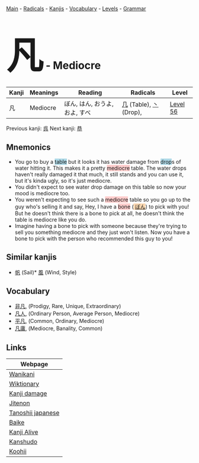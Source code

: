 <style> bigfont {font-size: 100px}</style>
[Main](../index.md) -
[Radicals](../radicals.md) -
[Kanjis](../kanjis.md) -
[Vocabulary](../vocabulary.md) -
[Levels](../levels.md) -
[Grammar](../grammar.md)
# <bigfont> 凡</bigfont> - Mediocre 

| Kanji | Meanings | Reading | Radicals | Level |
| --- | --- | --- | --- | --- |
| 凡 | Mediocre | ぼん, はん, おうよ, およ, すべ | [几](../radicals/几.md) (Table), [丶](../radicals/丶.md) (Drop),  | [Level 56](../levels/wk_level56.md) |

Previous kanji: [呉](呉.md) Next kanji: [恭](恭.md) 

## Mnemonics
 * You go to buy a <span style="background-color:#ADD8E6"> table</span> but it looks it has water damage from <span style="background-color:#ADD8E6"> drop</span>s of water hitting it. This makes it a pretty <span style="background-color:#ffcccb"> mediocre</span> table. The water drops haven't really damaged it that much, it still stands and you can use it, but it's kinda ugly, so it's just mediocre.
* You didn't expect to see water drop damage on this table so now your mood is mediocre too.
* You weren't expecting to see such a <span style="background-color:#ffcccb"> mediocre</span> table so you go up to the guy who's selling it and say, Hey, I have a <span style="background-color:#ffcccb"> bone</span> (<span style="background-color:#fed8b1"> [ぼん](https://jisho.org/search/ぼん)</span>) to pick with you! But he doesn't think there is a bone to pick at all, he doesn't think the table is mediocre like you do.
* Imagine having a bone to pick with someone because they're trying to sell you something mediocre and they just won't listen. Now you have a bone to pick with the person who recommended this guy to you!


## Similar kanjis
 * [帆](帆.md) (Sail)* [風](風.md) (Wind, Style)


## Vocabulary
 * [非凡](../vocabulary/凡.md), (Prodigy, Rare, Unique, Extraordinary)
* [凡人](../vocabulary/凡.md), (Ordinary Person, Average Person, Mediocre)
* [平凡](../vocabulary/凡.md), (Common, Ordinary, Mediocre)
* [凡庸](../vocabulary/凡.md), (Mediocre, Banality, Common)



## Links 

| Webpage |
| --- |
| [Wanikani          ](https://www.wanikani.com/kanji/凡) |
| [Wiktionary        ](https://en.wiktionary.org/wiki/凡) |
| [Kanji damage      ](http://www.kanjidamage.com/kanji/search?utf8=✓&q=凡) |
| [Jitenon           ](https://jitenon.com/kanji/凡) |
| [Tanoshii japanese ](https://www.tanoshiijapanese.com/dictionary/kanji.cfm?k=凡) |
| [Baike             ](https://baike.baidu.com/item/凡) |
| [Kanji Alive       ](https://app.kanjialive.com/凡) |
| [Kanshudo          ](https://www.kanshudo.com/searchmn?q=凡) |
| [Koohii            ](https://kanji.koohii.com/study/kanji/凡) |
